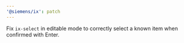 ```yaml
---
'@siemens/ix': patch
---
```


Fix `ix-select` in editable mode to correctly select a known item when confirmed with Enter.

